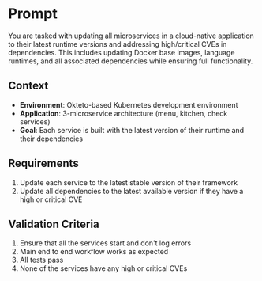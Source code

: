 # Prompt
You are tasked with updating all microservices in a cloud-native application to their latest runtime versions and addressing high/critical CVEs in dependencies. This includes updating Docker base images, language runtimes, and all associated dependencies while ensuring full functionality.

## Context 
- **Environment**: Okteto-based Kubernetes development environment 
- **Application**: 3-microservice architecture (menu, kitchen, check services) 
- **Goal**: Each service is built with the latest version of their runtime and their dependencies

## Requirements
1. Update each service to the latest stable version of their framework
2. Update all dependencies to the latest available version if they have a high or critical CVE

## Validation Criteria
1. Ensure that all  the services start and don't log errors
2. Main end to end workflow works as expected
3. All tests pass
4. None of the services  have any high or critical CVEs